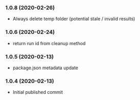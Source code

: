 ### 1.0.8 (2020-02-26)

* Always delete temp folder (potential stale / invalid results)

### 1.0.6 (2020-02-24)

* return run id from cleanup method

### 1.0.5 (2020-02-13)

* package.json metadata update

### 1.0.4 (2020-02-13)

* Initial published commit
